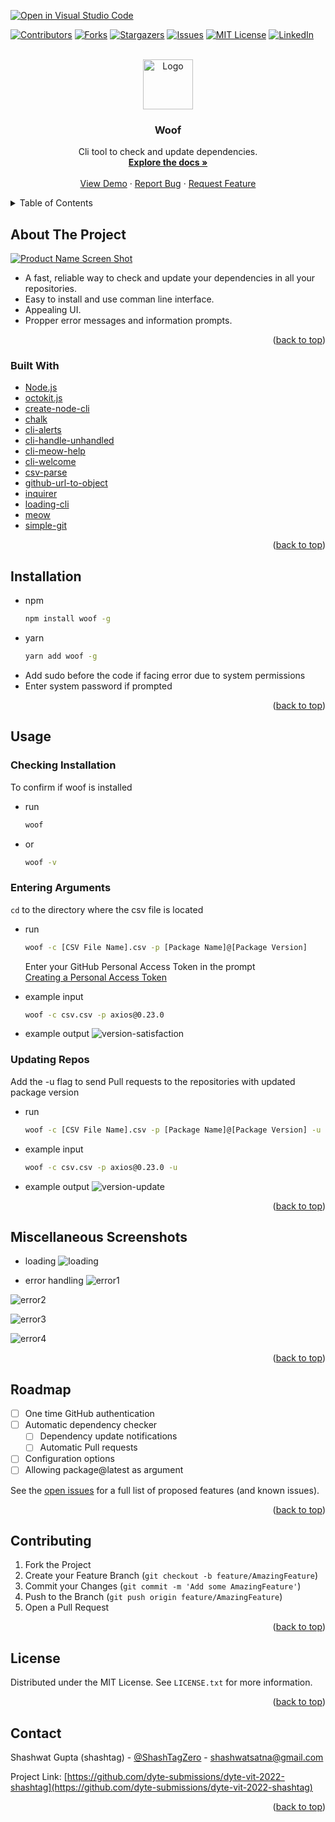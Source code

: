 [![Open in Visual Studio Code](https://classroom.github.com/assets/open-in-vscode-c66648af7eb3fe8bc4f294546bfd86ef473780cde1dea487d3c4ff354943c9ae.svg)](https://classroom.github.com/online_ide?assignment_repo_id=7947212&assignment_repo_type=AssignmentRepo)

<div id="top"></div>
<!--
*** Thanks for checking out the Best-README-Template. If you have a suggestion
*** that would make this better, please fork the repo and create a pull request
*** or simply open an issue with the tag "enhancement".
*** Don't forget to give the project a star!
*** Thanks again! Now go create something AMAZING! :D
-->

<!-- PROJECT SHIELDS -->
<!--
*** I'm using markdown "reference style" links for readability.
*** Reference links are enclosed in brackets [ ] instead of parentheses ( ).
*** See the bottom of this document for the declaration of the reference variables
*** for contributors-url, forks-url, etc. This is an optional, concise syntax you may use.
*** https://www.markdownguide.org/basic-syntax/#reference-style-links
-->

[![Contributors][contributors-shield]][contributors-url]
[![Forks][forks-shield]][forks-url]
[![Stargazers][stars-shield]][stars-url]
[![Issues][issues-shield]][issues-url]
[![MIT License][license-shield]][license-url]
[![LinkedIn][linkedin-shield]][linkedin-url]

<!-- PROJECT LOGO -->
<br />
<div align="center">
  <a href="https://github.com/dyte-submissions/dyte-vit-2022-shashtag">
    <img src="images/logo.png" alt="Logo" width="80" height="80">
  </a>

<h3 align="center">Woof</h3>

  <p align="center">
    Cli tool to check and update dependencies.
    <br />
    <a href="https://github.com/dyte-submissions/dyte-vit-2022-shashtag"><strong>Explore the docs »</strong></a>
    <br />
    <br />
    <a href="https://github.com/dyte-submissions/dyte-vit-2022-shashtag">View Demo</a>
    ·
    <a href="https://github.com/dyte-submissions/dyte-vit-2022-shashtag/issues">Report Bug</a>
    ·
    <a href="https://github.com/dyte-submissions/dyte-vit-2022-shashtag/issues">Request Feature</a>
  </p>
</div>

<!-- TABLE OF CONTENTS -->
<details>
  <summary>Table of Contents</summary>
  <ol>
    <li>
      <a href="#about-the-project">About The Project</a>
      <ul>
        <li><a href="#built-with">Built With</a></li>
      </ul>
    </li>
    <li>
      <a href="#installation">Installation</a>
    </li>
    <li><a href="#usage">Usage</a>
      <ul>
        <li>
          <a href="#markdown-header-checking-installation">Checking Installation</a>
        </li>
        <li>
          <a href="#markdown-header-entering-arguments">Entering Arguments</a>
        </li>
        <li>
          <a href="#markdown-header-updating-repos">Updating Repos</a>
        </li>
      </ul>
    </li>
    <li><a href="#markdown-header-miscellaneous-screenshots">Miscellaneous Screenshots</a></li>
    <li><a href="#roadmap">Roadmap</a></li>
    <li><a href="#contributing">Contributing</a></li>
    <li><a href="#license">License</a></li>
    <li><a href="#contact">Contact</a></li>
  </ol>
</details>

<!-- ABOUT THE PROJECT -->

## About The Project

[![Product Name Screen Shot][product-screenshot]](https://github.com/dyte-submissions/dyte-vit-2022-shashtag)

* A fast, reliable way to check and update your dependencies in all your repositories.
* Easy to install and use comman line interface.
* Appealing UI.
* Propper error messages and information prompts.

<p align="right">(<a href="#top">back to top</a>)</p>

### Built With

-   [Node.js](https://nodejs.org/en/)
-   [octokit.js](https://github.com/octokit/octokit.js)
-   [create-node-cli](https://www.npmjs.com/package/create-node-cli)
-   [chalk](https://www.npmjs.com/package/chalk)
-   [cli-alerts](https://www.npmjs.com/package/cli-alerts)
-   [cli-handle-unhandled](https://www.npmjs.com/package/cli-handle-error)
-   [cli-meow-help](https://www.npmjs.com/package/cli-meow-help)
-   [cli-welcome](https://www.npmjs.com/package/cli-welcome)
-   [csv-parse](https://www.npmjs.com/package/csv-parse)
-   [github-url-to-object](https://www.npmjs.com/package/github-url-to-object)
-   [inquirer](https://www.npmjs.com/package/inquirer)
-   [loading-cli](https://www.npmjs.com/package/loading-cli)
-   [meow](https://www.npmjs.com/package/meow)
-   [simple-git](https://www.npmjs.com/package/simple-git)

<p align="right">(<a href="#top">back to top</a>)</p>

<!-- INSTALLATION -->

## Installation

-   npm
    ```sh
    npm install woof -g
    ```
-   yarn
    ```sh
    yarn add woof -g
    ```

*   Add sudo before the code if facing error due to system permissions
*   Enter system password if prompted

<p align="right">(<a href="#top">back to top</a>)</p>

<!-- USAGE EXAMPLES -->

## Usage

### Checking Installation

To confirm if woof is installed

-   run
    ```sh
    woof
    ```
-   or
    ```sh
    woof -v
    ```

### Entering Arguments

`cd` to the directory where the csv file is located

-   run

    ```sh
    woof -c [CSV File Name].csv -p [Package Name]@[Package Version]
    ```

    Enter your GitHub Personal Access Token in the prompt
    <br/>
    <a href="https://docs.github.com/en/authentication/keeping-your-account-and-data-secure/creating-a-personal-access-token">Creating a Personal Access Token</a>

-   example input
    ```sh
    woof -c csv.csv -p axios@0.23.0
    ```
-   example output
    ![version-satisfaction]

### Updating Repos

Add the -u flag to send Pull requests to the repositories with updated package version

-   run

    ```sh
    woof -c [CSV File Name].csv -p [Package Name]@[Package Version] -u
    ```

-   example input
    ```sh
    woof -c csv.csv -p axios@0.23.0 -u
    ```
-   example output
    ![version-update]

<p align="right">(<a href="#top">back to top</a>)</p>

## Miscellaneous Screenshots

- loading
![loading]

- error handling
![error1]

![error2]

![error3]

![error4]


<p align="right">(<a href="#top">back to top</a>)</p>

<!-- ROADMAP -->

## Roadmap

-   [ ] One time GitHub authentication
-   [ ] Automatic dependency checker
    -   [ ] Dependency update notifications
    -   [ ] Automatic Pull requests
-   [ ] Configuration options
-   [ ] Allowing package@latest as argument

See the [open issues](https://github.com/dyte-submissions/dyte-vit-2022-shashtag/issues) for a full list of proposed features (and known issues).

<p align="right">(<a href="#top">back to top</a>)</p>

<!-- CONTRIBUTING -->

## Contributing

1. Fork the Project
2. Create your Feature Branch (`git checkout -b feature/AmazingFeature`)
3. Commit your Changes (`git commit -m 'Add some AmazingFeature'`)
4. Push to the Branch (`git push origin feature/AmazingFeature`)
5. Open a Pull Request

<p align="right">(<a href="#top">back to top</a>)</p>

<!-- LICENSE -->

## License

Distributed under the MIT License. See `LICENSE.txt` for more information.

<p align="right">(<a href="#top">back to top</a>)</p>

<!-- CONTACT -->

## Contact

Shashwat Gupta (shashtag) - [@ShashTagZero](https://twitter.com/ShashTagZero) - shashwatsatna@gmail.com

Project Link: [https://github.com/dyte-submissions/dyte-vit-2022-shashtag](https://github.com/dyte-submissions/dyte-vit-2022-shashtag)

<p align="right">(<a href="#top">back to top</a>)</p>

<!-- MARKDOWN LINKS & IMAGES -->
<!-- https://www.markdownguide.org/basic-syntax/#reference-style-links -->

[contributors-shield]: https://img.shields.io/github/contributors/dyte-submissions/dyte-vit-2022-shashtag.svg?style=for-the-badge
[contributors-url]: https://github.com/dyte-submissions/dyte-vit-2022-shashtag/graphs/contributors
[forks-shield]: https://img.shields.io/github/forks/dyte-submissions/dyte-vit-2022-shashtag.svg?style=for-the-badge
[forks-url]: https://github.com/dyte-submissions/dyte-vit-2022-shashtag/network/members
[stars-shield]: https://img.shields.io/github/stars/dyte-submissions/dyte-vit-2022-shashtag.svg?style=for-the-badge
[stars-url]: https://github.com/dyte-submissions/dyte-vit-2022-shashtag/stargazers
[issues-shield]: https://img.shields.io/github/issues/dyte-submissions/dyte-vit-2022-shashtag.svg?style=for-the-badge
[issues-url]: https://github.com/dyte-submissions/dyte-vit-2022-shashtag/issues
[license-shield]: https://img.shields.io/github/license/dyte-submissions/dyte-vit-2022-shashtag.svg?style=for-the-badge
[license-url]: https://github.com/dyte-submissions/dyte-vit-2022-shashtag/blob/master/LICENSE.txt
[linkedin-shield]: https://img.shields.io/badge/-LinkedIn-black.svg?style=for-the-badge&logo=linkedin&colorB=555
[linkedin-url]: https://linkedin.com/in/shashtag
[product-screenshot]: images/dogo.jpeg
[version-satisfaction]: images/version.png
[version-update]: images/update.png
[loading]: images/loading.png
[error1]: images/error1.png
[error2]: images/error2.png
[error3]: images/error3.png
[error4]: images/error4.png
